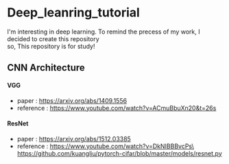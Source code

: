 # Deep_leanring_tutorial
I'm interesting in deep learning.
To remind the precess of my work, I decided to create this repository \
so, This repository is for study!

## CNN Architecture
####  VGG
- paper : https://arxiv.org/abs/1409.1556
- reference : https://www.youtube.com/watch?v=ACmuBbuXn20&t=26s
#### ResNet
- paper : https://arxiv.org/abs/1512.03385
- reference : https://www.youtube.com/watch?v=DkNIBBBvcPs\
              https://github.com/kuangliu/pytorch-cifar/blob/master/models/resnet.py

